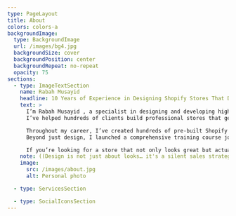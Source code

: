 ```yaml
---
type: PageLayout
title: About
colors: colors-a
backgroundImage:
  type: BackgroundImage
  url: /images/bg4.jpg
  backgroundSize: cover
  backgroundPosition: center
  backgroundRepeat: no-repeat
  opacity: 75
sections:
  - type: ImageTextSection
    name: Rabah Musayid 
    headline: 10 Years of Experience in Designing Shopify Stores That Drive Real Results
    text: >
      I’m Rabah Musayid , a specialist in designing and developing high-performance Shopify stores for over 10 years.  
      I’ve helped hundreds of clients build professional stores that generate real sales, thanks to my deep understanding of user experience, buyer behavior, and the power of design in turning visitors into customers.

      Throughout my career, I’ve created hundreds of pre-built Shopify designs — efficient, clean-coded, and ready to install without hassle.  
      Beyond just design, I launched a comprehensive training course joined by over 25,000 students, teaching them how to launch their stores professionally.

      If you’re looking for a store that not only looks great but actually helps you sell more — you’re in the right place.
    note: ((Design is not just about looks… it's a silent sales strategy, and I’m here to build you a store that speaks for you.))
    image:
      src: /images/about.jpg
      alt: Personal photo

  - type: ServicesSection

  - type: SocialIconsSection
---
```

